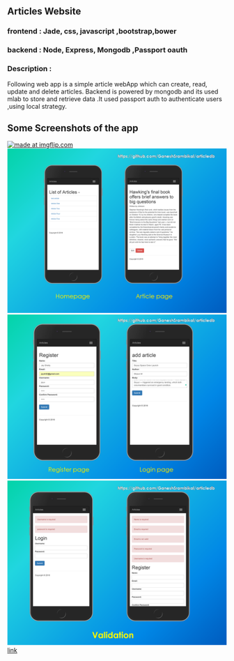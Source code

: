 ## Articles Website  


### frontend : Jade, css, javascript ,bootstrap,bower
### backend  : Node, Express, Mongodb ,Passport oauth

### Description :

Following web app is a simple article webApp which can create, read, update and delete articles. Backend is powered by mongodb and its used mlab to store and retrieve data .It used passport auth to authenticate users ,using local strategy.

## Some Screenshots of the app
<a href="https://imgflip.com/gif/2kan7k"><img src="https://i.imgflip.com/2kan7k.gif" title="made at imgflip.com"/></a>
![Image](https://github.com/GaneshSrambikal/articledb/blob/master/snaps/snap01.png)
![Image](https://github.com/GaneshSrambikal/articledb/blob/master/snaps/snap02.png)
![Image](https://github.com/GaneshSrambikal/articledb/blob/master/snaps/snap03.png)
  [link](https://github.com/GaneshSrambikal/articledb/tree/master/snaps/)
